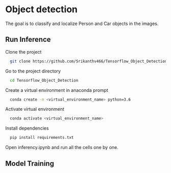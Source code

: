
# Object detection

The goal is to classify and localize Person and Car objects in the images.


## Run Inference

Clone the project

```bash
  git clone https://github.com/Srikanthv466/Tensorflow_Object_Detection.git
```

Go to the project directory

```bash
  cd Tensorflow_Object_Detection
```
Create a virtual environment in anaconda prompt

```bash
  conda create -n <virtual_environment_name> python=3.6
```
Activate virtual environment

```bash
  conda activate <virtual_environment_name>
```

Install dependencies

```bash
  pip install requirements.txt
```

Open inferency.ipynb and run all the cells one by one.


## Model Training

